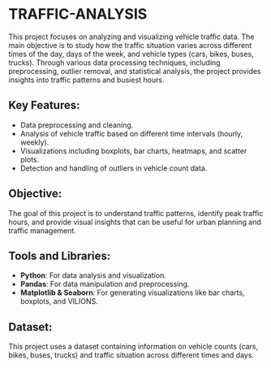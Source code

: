 # TRAFFIC-ANALYSIS
This project focuses on analyzing and visualizing vehicle traffic data. The main objective is to study how the traffic situation varies across different times of the day, days of the week, and vehicle types (cars, bikes, buses, trucks). Through various data processing techniques, including preprocessing, outlier removal, and statistical analysis, the project provides insights into traffic patterns and busiest hours.

## Key Features:
- Data preprocessing and cleaning.
- Analysis of vehicle traffic based on different time intervals (hourly, weekly).
- Visualizations including boxplots, bar charts, heatmaps, and scatter plots.
- Detection and handling of outliers in vehicle count data.

## Objective:
The goal of this project is to understand traffic patterns, identify peak traffic hours, and provide visual insights that can be useful for urban planning and traffic management.

## Tools and Libraries:
- **Python**: For data analysis and visualization.
- **Pandas**: For data manipulation and preprocessing.
- **Matplotlib & Seaborn**: For generating visualizations like bar charts, boxplots, and VILIONS.

## Dataset:
This project uses a dataset containing information on vehicle counts (cars, bikes, buses, trucks) and traffic situation across different times and days.
